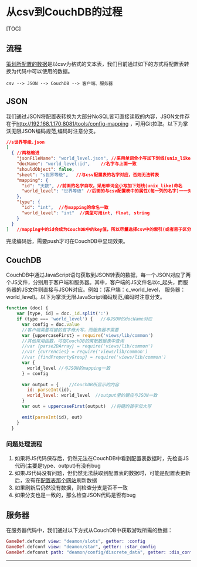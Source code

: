 # 从csv到CouchDB的过程

[TOC]

## 流程

[策划所配置的数据](http://192.168.1.170:8081/release/config)是以csv为格式的文本表，我们目前通过如下的方式将配置表转换为代码中可以使用的数据。

```text
csv --> JSON --> CouchDB --> 客户端、服务器
```

## JSON

我们通过JSON将配置表转换为大部分NoSQL皆可直接读取的内容，JSON文件存在于<http://192.168.1.170:8081/tools/config-mapping> ，可用Git拉取。以下为掌沃无限JSON编码规范,编码时注意分支。

```json
//s世界等级.json
[
  { //两格缩进
    "jsonFileName": "world_level.json", //采用单词全小写加下划线(unix_like)命名
    "docName": "world_level:id",    //名字与上面一致
    "shouldObject": false,
    "sheet": "s世界等级",   //与csv配置表的名字对应，否则无法转表
    "mapping": {
      "id": "天数", //前面的名字自取，采用单词全小写加下划线(unix_like)命名
      "world_level": "世界等级" //后面的与csv配置表中的属性(每一列的名字)一一对应，尽量保证顺序对应
    },
    "type": {
      "id": "int",  //与mapping的命名一致
      "world_level": "int"  //类型可用int, float, string
    }
  }
]   //mapping中的id会成为CouchDB中的key值，所以尽量选择csv中的索引(或者易于区分且唯一的值)作为JSON的id
```

完成编码后，需要push才可在CouchDB中显现效果。

## CouchDB

CouchDB中通过JavaScript语句获取到JSON转表的数据，每一个JSON对应了两个JS文件，分别用于客户端和服务器。其中，客户端的JS文件名以c_起头，而服务器的JS文件则直接与JSON对应。例如：(客户端：c_world_level， 服务器：world_level)。以下为掌沃无限JavaScript编码规范,编码时注意分支。

```javascript
function (doc) {
    var [type, id] = doc._id.split(':')
    if (type === 'world_level') {   //与JSON的docName对应
      var config = doc.value
      //客户端需要将键的首字母大写，而服务器不需要
      var {uppercaseFirst} = require('views/lib/common')
      //其他常用函数，可在CouchDB的离散数据表中查询
      //var {parse2DArray} = require('views/lib/common')
      //var {currencies} = require('views/lib/common')
      //var {findPropertyGroup} = require('views/lib/common')
      var {
        world_level //与JSON的mapping一致
      } = config
  
      var output = {    //CouchDB所显示的内容
        id: parseInt(id),
        world_level: world_level  //output里的键应与JSON一致
      }
      var out = uppercaseFirst(output)  //将键的首字母大写
  
      emit(parseInt(id), out)
    }
  }
```

### 问题处理流程

1. 如果将JS代码保存后，仍然无法在CouchDB中看到配置表数据时，先检查JS代码(主要是type、output)有没有bug
2. 如果JS代码没有问题，但仍然无法获取到配置表的数据时，可能是配置表更新后，没有在[配置表那个网站](http://192.168.1.102:8081/)刷新数据
3. 如果刷新后仍然没有数据，则检查分支是否不一致
4. 如果分支也是一致的，那么检查JSON代码是否有bug

## 服务器

在服务器代码中，我们通过以下方式从CouchDB中获取游戏所需的数据：

```elixir
GameDef.defconf view: "deamon/slots", getter: :config
GameDef.defconf view: "deamon/star", getter: :star_config
GameDef.defconst path: "deamon/config/discrete_data", getter: :dis_config
```

---
